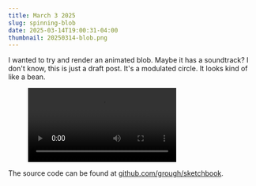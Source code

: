 ```yaml
---
title: March 3 2025
slug: spinning-blob
date: 2025-03-14T19:00:31-04:00
thumbnail: 20250314-blob.png
---
```

I wanted to try and render an animated blob. Maybe it has a soundtrack? I don't know, this is just a draft post. It's a modulated circle. It looks kind of like a bean.

<figure>
  <video autoplay playsinline controls loop>
    <source src="20250317_201706588_sketch_250313_Blob_sSXe8.mp4" poster="20250314-blob.png" type="video/mp4">
    Your browser does not support the video tag.
  </video>
</figure>

The source code can be found at [github.com/grough/sketchbook](https://github.com/grough/sketchbook/blob/main/sketch_250313_Blob/sketch_250313_Blob.pde).
